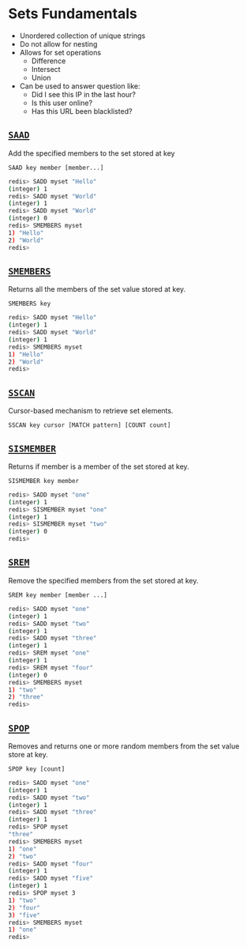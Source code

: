 # Sets Fundamentals

- Unordered collection of unique strings
- Do not allow for nesting
- Allows for set operations
  - Difference 
  - Intersect 
  - Union
- Can be used to answer question like:
  - Did I see this IP in the last hour?
  - Is this user online?
  - Has this URL been blacklisted?

## [`SAAD`](https://redis.io/commands/sadd/)

Add the specified members to the set stored at key

`SAAD key member [member...]`

```bash
redis> SADD myset "Hello"
(integer) 1
redis> SADD myset "World"
(integer) 1
redis> SADD myset "World"
(integer) 0
redis> SMEMBERS myset
1) "Hello"
2) "World"
redis> 
```

## [`SMEMBERS`](https://redis.io/commands/smembers/)

Returns all the members of the set value stored at key.

`SMEMBERS key`

```bash
redis> SADD myset "Hello"
(integer) 1
redis> SADD myset "World"
(integer) 1
redis> SMEMBERS myset
1) "Hello"
2) "World"
redis> 
```

## [`SSCAN`](https://redis.io/commands/sscan/)

Cursor-based mechanism to retrieve set elements.

`SSCAN key cursor [MATCH pattern] [COUNT count]`

## [`SISMEMBER`](https://redis.io/commands/sismember/)

Returns if member is a member of the set stored at key.

`SISMEMBER key member`

```bash
redis> SADD myset "one"
(integer) 1
redis> SISMEMBER myset "one"
(integer) 1
redis> SISMEMBER myset "two"
(integer) 0
redis>
```

## [`SREM`](https://redis.io/commands/srem/)

Remove the specified members from the set stored at key.

`SREM key member [member ...]`

```bash
redis> SADD myset "one"
(integer) 1
redis> SADD myset "two"
(integer) 1
redis> SADD myset "three"
(integer) 1
redis> SREM myset "one"
(integer) 1
redis> SREM myset "four"
(integer) 0
redis> SMEMBERS myset
1) "two"
2) "three"
redis> 
```

## [`SPOP`](https://redis.io/commands/spop/)

Removes and returns one or more random members from the set value store at key.

`SPOP key [count]`

```bash
redis> SADD myset "one"
(integer) 1
redis> SADD myset "two"
(integer) 1
redis> SADD myset "three"
(integer) 1
redis> SPOP myset
"three"
redis> SMEMBERS myset
1) "one"
2) "two"
redis> SADD myset "four"
(integer) 1
redis> SADD myset "five"
(integer) 1
redis> SPOP myset 3
1) "two"
2) "four"
3) "five"
redis> SMEMBERS myset
1) "one"
redis>
```

